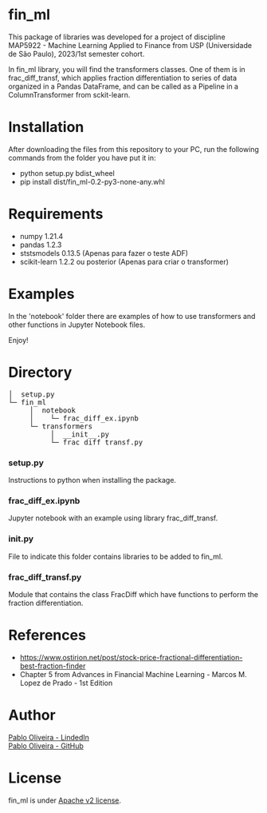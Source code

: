 # fin_ml
  This package of libraries was developed for a project of discipline MAP5922 - Machine Learning Applied to Finance from USP (Universidade de São Paulo), 2023/1st semester cohort.<br>

  In fin_ml library, you will find the transformers classes. One of them is in frac_diff_transf, which applies fraction differentiation to series of data organized in a Pandas DataFrame, and can be called as a Pipeline in a ColumnTransformer from sckit-learn.

# Installation
  After downloading the files from this repository to your PC, run the following commands from the folder you have put it in:

* python setup.py bdist_wheel
* pip install dist/fin_ml-0.2-py3-none-any.whl

# Requirements
* numpy 1.21.4
* pandas 1.2.3
* ststsmodels 0.13.5 (Apenas para fazer o teste ADF)
* scikit-learn 1.2.2 ou posterior (Apenas para criar o transformer) 

# Examples
  In the 'notebook' folder there are examples of how to use transformers and other functions in Jupyter Notebook files.

  Enjoy!

# Directory
<pre>
│  setup.py
└─ fin_ml
     │  notebook
     │    └─ frac_diff_ex.ipynb
     └─ transformers
          │  __init__.py
          └─ frac_diff_transf.py
</pre>

### setup.py
  Instructions to python when installing the package.<br>

### frac_diff_ex.ipynb
  Jupyter notebook with an example using library frac_diff_transf.

### __init__.py
  File to indicate this folder contains libraries to be added to fin_ml.

### frac_diff_transf.py
  Module that contains the class FracDiff which have functions to perform the fraction differentiation.

# References
*  https://www.ostirion.net/post/stock-price-fractional-differentiation-best-fraction-finder
*  Chapter 5 from Advances in Financial Machine Learning - Marcos M. Lopez de Prado - 1st Edition

# Author
[Pablo Oliveira - LindedIn](https://br.linkedin.com/in/pablo-oliveira-msc-cqf-88365716)<br>
[Pablo Oliveira - GitHub](https://github.com/pablofrioli)

# License
fin_ml is under [Apache v2 license](LICENSE).
